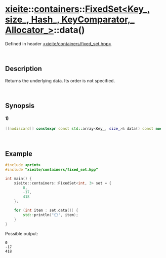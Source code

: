 # [xieite](../../../../../../xieite.md)\:\:[containers](../../../../../../containers.md)\:\:[FixedSet<Key_, size_, Hash_, KeyComparator,_ Allocator_>](../../../../fixed_set.md)\:\:data\(\)
Defined in header [<xieite/containers/fixed_set.hpp>](../../../../../../../include/xieite/containers/fixed_set.hpp)

&nbsp;

## Description
Returns the underlying data. Its order is not specified.

&nbsp;

## Synopsis
#### 1)
```cpp
[[nodiscard]] constexpr const std::array<Key_, size_>& data() const noexcept;
```

&nbsp;

## Example
```cpp
#include <print>
#include "xieite/containers/fixed_set.hpp"

int main() {
    xieite::containers::FixedSet<int, 3> set = {
        0,
        -17,
        418
    };

    for (int item : set.data()) {
        std::println("{}", item);
    }
}
```
Possible output:
```
0
-17
418
```
